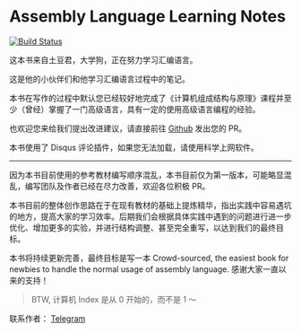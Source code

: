 # Assembly Language Learning Notes

[![Build Status](https://travis-ci.com/kmahyyg/asm-learning-notes.svg?branch=master)](https://travis-ci.com/kmahyyg/asm-learning-notes)

这本书来自土豆君，大学狗，正在努力学习汇编语言。

这是他的小伙伴们和他学习汇编语言过程中的笔记。

本书在写作的过程中默认您已经较好地完成了《计算机组成结构与原理》课程并至少（曾经）掌握了一门高级语言，具有一定的使用高级语言编程的经验。

也欢迎您来给我们提出改进建议，请直接前往 [Github](https://github.com/kmahyyg/asm-learning-notes) 发出您的 PR。

本书使用了 Disqus 评论插件，如果您无法加载，请使用科学上网软件。

------

因为本书目前使用的参考教材编写顺序混乱，本书目前仅为第一版本，可能略显混乱，编写团队及作者已经在尽力改善，欢迎各位积极 PR。

本书目前的整体创作思路在于在现有教材的基础上提炼精华，指出实践中容易遇坑的地方，提高大家的学习效率。后期我们会根据具体实践中遇到的问题进行进一步优化、增加更多的实验，并进行结构调整、甚至完全重写，以达到我们的最终目标。

本书将持续更新完善，最终目标是写一本 Crowd-sourced, the easiest book for newbies to handle the normal usage of assembly language. 感谢大家一直以来的支持！

> BTW, 计算机 Index 是从 0 开始的，而不是 1 ～ 

联系作者： [Telegram](https://t.me/welovezoe)

